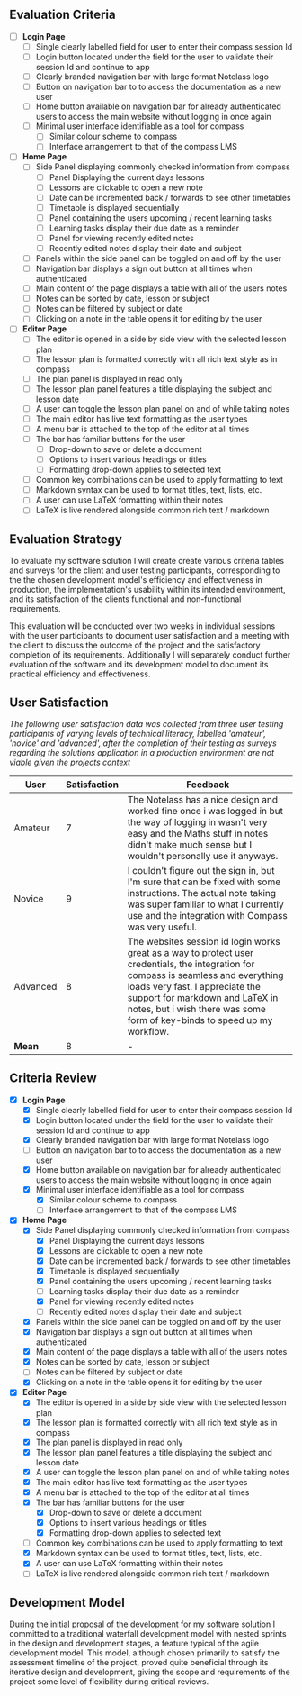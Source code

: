 ## Evaluation Criteria
- [ ] **Login Page**
	- [ ] Single clearly labelled field for user to enter their compass session Id
	- [ ] Login button located under the field for the user to validate their session Id and continue to app
	- [ ] Clearly branded navigation bar with large format Notelass logo
	- [ ] Button on navigation bar to to access the documentation as a new user
	- [ ] Home button available on navigation bar for already authenticated users to access the main website without logging in once again
	- [ ] Minimal user interface identifiable as a tool for compass
		- [ ] Similar colour scheme to compass
		- [ ] Interface arrangement to that of the compass LMS
- [ ] **Home Page**
	- [ ] Side Panel displaying commonly checked information from compass
		- [ ] Panel Displaying the current days lessons 
		- [ ] Lessons are clickable to open a new note
		- [ ] Date can be incremented back / forwards to see other timetables
		- [ ] Timetable is displayed sequentially
		- [ ] Panel containing the users upcoming / recent learning tasks
		- [ ] Learning tasks display their due date as a reminder
		- [ ] Panel for viewing recently edited notes
		- [ ] Recently edited notes display their date and subject
	- [ ] Panels within the side panel can be toggled on and off by the user
	- [ ] Navigation bar displays a sign out button at all times when authenticated
	- [ ] Main content of the page displays a table with all of the users notes
	- [ ] Notes can be sorted by date, lesson or subject
	- [ ] Notes can be filtered by subject or date
	- [ ] Clicking on a note in the table opens it for editing by the user
- [ ] **Editor Page**
	- [ ] The editor is opened in a side by side view with the selected lesson plan
	- [ ] The lesson plan is formatted correctly with all rich text style as in compass
	- [ ] The plan panel is displayed in read only
	- [ ] The lesson plan panel features a title displaying the subject and lesson date
	- [ ] A user can toggle the lesson plan panel on and of while taking notes
	- [ ] The main editor has live text formatting as the user types
	- [ ] A menu bar is attached to the top of the editor at all times
	- [ ] The bar has familiar buttons for the user
		- [ ] Drop-down to save or delete a document
		- [ ] Options to insert various headings or titles
		- [ ] Formatting drop-down applies to selected text
	- [ ] Common key combinations can be used to apply formatting to text
	- [ ] Markdown syntax can be used to format titles, text, lists, etc.
	- [ ] A user can use LaTeX formatting within their notes
	- [ ] LaTeX is live rendered alongside common rich text / markdown
## Evaluation Strategy
To evaluate my software solution I will create create various criteria tables and surveys for the client and user testing participants, corresponding to the the chosen development model's efficiency and effectiveness in production, the implementation's usability within its intended environment, and its satisfaction of the clients functional and non-functional requirements. 

This evaluation will be conducted over two weeks in individual sessions with the user participants to document user satisfaction and a meeting with the client to discuss the outcome of the project and the satisfactory completion of its requirements. Additionally I will separately conduct further evaluation of the software and its development model to document its practical efficiency and effectiveness.
## User Satisfaction
*The following user satisfaction data was collected from three user testing participants of varying levels of technical literacy, labelled 'amateur', 'novice' and 'advanced', after the completion of their testing as surveys regarding the solutions application in a production environment are not viable given the projects context*

| User     | Satisfaction | Feedback                                                                                                                                                                                                                                                                               |
| -------- | ------------ | -------------------------------------------------------------------------------------------------------------------------------------------------------------------------------------------------------------------------------------------------------------------------------------- |
| Amateur  | 7            | The Notelass has a nice design and worked fine once i was logged in but the way of logging in wasn't very easy and the Maths stuff in notes didn't make much sense but I wouldn't personally use it anyways.                                                                           |
| Novice   | 9            | I couldn't figure out the sign in, but I'm sure that can be fixed with some instructions. The actual note taking was super familiar to what I currently use and the integration with Compass was very useful.                                                                          |
| Advanced | 8            | The websites session id login works great as a way to protect user credentials, the integration for compass is seamless and everything loads very fast. I appreciate the support for markdown and LaTeX in notes, but i wish there was some form of key-binds to speed up my workflow. |
| **Mean** | 8            | -                                                                                                                                                                                                                                                                                      |

## Criteria Review
- [x] **Login Page**
	- [x] Single clearly labelled field for user to enter their compass session Id
	- [x] Login button located under the field for the user to validate their session Id and continue to app
	- [x] Clearly branded navigation bar with large format Notelass logo
	- [ ] Button on navigation bar to to access the documentation as a new user
	- [x] Home button available on navigation bar for already authenticated users to access the main website without logging in once again
	- [x] Minimal user interface identifiable as a tool for compass
		- [x] Similar colour scheme to compass
		- [ ] Interface arrangement to that of the compass LMS
- [x] **Home Page**
	- [x] Side Panel displaying commonly checked information from compass
		- [x] Panel Displaying the current days lessons 
		- [x] Lessons are clickable to open a new note
		- [x] Date can be incremented back / forwards to see other timetables
		- [x] Timetable is displayed sequentially
		- [x] Panel containing the users upcoming / recent learning tasks
		- [ ] Learning tasks display their due date as a reminder
		- [x] Panel for viewing recently edited notes
		- [ ] Recently edited notes display their date and subject
	- [x] Panels within the side panel can be toggled on and off by the user
	- [x] Navigation bar displays a sign out button at all times when authenticated
	- [x] Main content of the page displays a table with all of the users notes
	- [x] Notes can be sorted by date, lesson or subject
	- [ ] Notes can be filtered by subject or date
	- [x] Clicking on a note in the table opens it for editing by the user
- [x] **Editor Page**
	- [x] The editor is opened in a side by side view with the selected lesson plan
	- [x] The lesson plan is formatted correctly with all rich text style as in compass
	- [x] The plan panel is displayed in read only
	- [x] The lesson plan panel features a title displaying the subject and lesson date
	- [x] A user can toggle the lesson plan panel on and of while taking notes
	- [x] The main editor has live text formatting as the user types
	- [x] A menu bar is attached to the top of the editor at all times
	- [x] The bar has familiar buttons for the user
		- [x] Drop-down to save or delete a document
		- [x] Options to insert various headings or titles
		- [x] Formatting drop-down applies to selected text
	- [ ] Common key combinations can be used to apply formatting to text
	- [x] Markdown syntax can be used to format titles, text, lists, etc.
	- [x] A user can use LaTeX formatting within their notes
	- [ ] LaTeX is live rendered alongside common rich text / markdown
## Development Model

During the initial proposal of the development for my software solution I committed to a traditional waterfall development model with nested sprints in the design and development stages, a feature typical of the agile development model. This model, although chosen primarily to satisfy the assessment timeline of the project, proved quite beneficial through its iterative design and development, giving the scope and requirements of the project some level of flexibility during critical reviews.  
